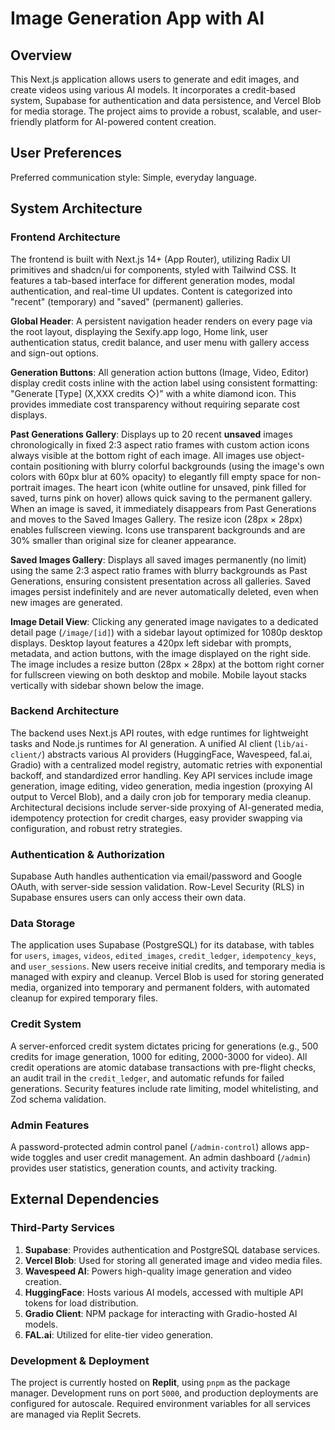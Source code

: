 # Image Generation App with AI

## Overview

This Next.js application allows users to generate and edit images, and create videos using various AI models. It incorporates a credit-based system, Supabase for authentication and data persistence, and Vercel Blob for media storage. The project aims to provide a robust, scalable, and user-friendly platform for AI-powered content creation.

## User Preferences

Preferred communication style: Simple, everyday language.

## System Architecture

### Frontend Architecture

The frontend is built with Next.js 14+ (App Router), utilizing Radix UI primitives and shadcn/ui for components, styled with Tailwind CSS. It features a tab-based interface for different generation modes, modal authentication, and real-time UI updates. Content is categorized into "recent" (temporary) and "saved" (permanent) galleries.

**Global Header**: A persistent navigation header renders on every page via the root layout, displaying the Sexify.app logo, Home link, user authentication status, credit balance, and user menu with gallery access and sign-out options.

**Generation Buttons**: All generation action buttons (Image, Video, Editor) display credit costs inline with the action label using consistent formatting: "Generate [Type] (X,XXX credits ◇)" with a white diamond icon. This provides immediate cost transparency without requiring separate cost displays.

**Past Generations Gallery**: Displays up to 20 recent **unsaved** images chronologically in fixed 2:3 aspect ratio frames with custom action icons always visible at the bottom right of each image. All images use object-contain positioning with blurry colorful backgrounds (using the image's own colors with 60px blur at 60% opacity) to elegantly fill empty space for non-portrait images. The heart icon (white outline for unsaved, pink filled for saved, turns pink on hover) allows quick saving to the permanent gallery. When an image is saved, it immediately disappears from Past Generations and moves to the Saved Images Gallery. The resize icon (28px × 28px) enables fullscreen viewing. Icons use transparent backgrounds and are 30% smaller than original size for cleaner appearance.

**Saved Images Gallery**: Displays all saved images permanently (no limit) using the same 2:3 aspect ratio frames with blurry backgrounds as Past Generations, ensuring consistent presentation across all galleries. Saved images persist indefinitely and are never automatically deleted, even when new images are generated.

**Image Detail View**: Clicking any generated image navigates to a dedicated detail page (`/image/[id]`) with a sidebar layout optimized for 1080p desktop displays. Desktop layout features a 420px left sidebar with prompts, metadata, and action buttons, with the image displayed on the right side. The image includes a resize button (28px × 28px) at the bottom right corner for fullscreen viewing on both desktop and mobile. Mobile layout stacks vertically with sidebar shown below the image.

### Backend Architecture

The backend uses Next.js API routes, with edge runtimes for lightweight tasks and Node.js runtimes for AI generation. A unified AI client (`lib/ai-client/`) abstracts various AI providers (HuggingFace, Wavespeed, fal.ai, Gradio) with a centralized model registry, automatic retries with exponential backoff, and standardized error handling. Key API services include image generation, image editing, video generation, media ingestion (proxying AI output to Vercel Blob), and a daily cron job for temporary media cleanup. Architectural decisions include server-side proxying of AI-generated media, idempotency protection for credit charges, easy provider swapping via configuration, and robust retry strategies.

### Authentication & Authorization

Supabase Auth handles authentication via email/password and Google OAuth, with server-side session validation. Row-Level Security (RLS) in Supabase ensures users can only access their own data.

### Data Storage

The application uses Supabase (PostgreSQL) for its database, with tables for `users`, `images`, `videos`, `edited_images`, `credit_ledger`, `idempotency_keys`, and `user_sessions`. New users receive initial credits, and temporary media is managed with expiry and cleanup. Vercel Blob is used for storing generated media, organized into temporary and permanent folders, with automated cleanup for expired temporary files.

### Credit System

A server-enforced credit system dictates pricing for generations (e.g., 500 credits for image generation, 1000 for editing, 2000-3000 for video). All credit operations are atomic database transactions with pre-flight checks, an audit trail in the `credit_ledger`, and automatic refunds for failed generations. Security features include rate limiting, model whitelisting, and Zod schema validation.

### Admin Features

A password-protected admin control panel (`/admin-control`) allows app-wide toggles and user credit management. An admin dashboard (`/admin`) provides user statistics, generation counts, and activity tracking.

## External Dependencies

### Third-Party Services

1.  **Supabase**: Provides authentication and PostgreSQL database services.
2.  **Vercel Blob**: Used for storing all generated image and video media files.
3.  **Wavespeed AI**: Powers high-quality image generation and video creation.
4.  **HuggingFace**: Hosts various AI models, accessed with multiple API tokens for load distribution.
5.  **Gradio Client**: NPM package for interacting with Gradio-hosted AI models.
6.  **FAL.ai**: Utilized for elite-tier video generation.

### Development & Deployment

The project is currently hosted on **Replit**, using `pnpm` as the package manager. Development runs on port `5000`, and production deployments are configured for autoscale. Required environment variables for all services are managed via Replit Secrets.